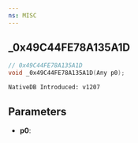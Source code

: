 ```yaml
---
ns: MISC
---
```

## _0x49C44FE78A135A1D

```c
// 0x49C44FE78A135A1D
void _0x49C44FE78A135A1D(Any p0);
```

```
NativeDB Introduced: v1207
```

## Parameters
* **p0**:
